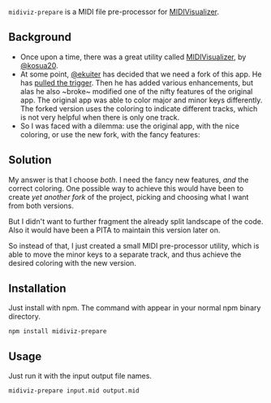 
`midiviz-prepare` is a MIDI file pre-processor for [MIDIVisualizer](https://github.com/ekuiter/MIDIVisualizer).

## Background

- Once upon a time, there was a great utility called [MIDIVisualizer](https://github.com/kosua20/MIDIVisualizer), by [@kosua20](https://github.com/kosua20).
- At some point, [@ekuiter](https://github.com/ekuiter) has decided that we need a fork of this app. He has [pulled the trigger](https://github.com/ekuiter/MIDIVisualizer). Then he has added various enhancements, but alas he also ~broke~ modified one of the nifty features of the original app. The original app was able to color major and minor keys differently. The forked version uses the coloring to indicate different tracks, which is not very helpful when there is only one track.
- So I was faced with a dilemma: use the original app, with the nice coloring, or use the new fork, with the fancy features: 

## Solution

My answer is that I choose _both_. I need the fancy new features, _and_ the correct coloring.
One possible way to achieve this would have been to create _yet another fork_ of the project, picking and choosing what I want from both versions.

But I didn't want to further fragment the already split landscape of the code. Also it would have been a PITA to maintain this version later on.

So instead of that, I just created a small MIDI pre-processor utility, which is able to move the minor keys to a separate track, and thus achieve the desired coloring with the new version.

## Installation

Just install with npm. The command with appear in your normal npm binary directory.

```
npm install midiviz-prepare
```

## Usage 

Just run it with the input output file names.

```
midiviz-prepare input.mid output.mid
```

